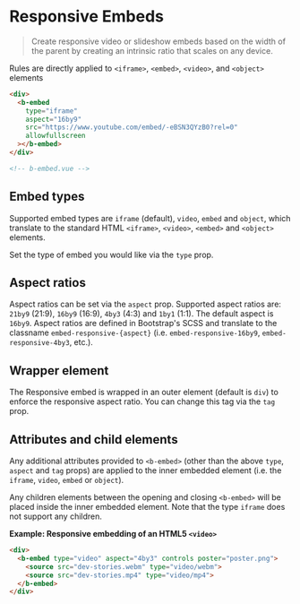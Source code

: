# Responsive Embeds

> Create responsive video or slideshow embeds based on the width of the parent by creating an
> intrinsic ratio that scales on any device.

Rules are directly applied to `<iframe>`, `<embed>`, `<video>`, and `<object>` elements

```html
<div>
  <b-embed
    type="iframe"
    aspect="16by9"
    src="https://www.youtube.com/embed/-eBSN3QYzB0?rel=0"
    allowfullscreen
  ></b-embed>
</div>

<!-- b-embed.vue -->
```

## Embed types

Supported embed types are `iframe` (default), `video`, `embed` and `object`, which translate to the
standard HTML `<iframe>`, `<video>`, `<embed>` and `<object>` elements.

Set the type of embed you would like via the `type` prop.

## Aspect ratios

Aspect ratios can be set via the `aspect` prop. Supported aspect ratios are: `21by9` (21:9), `16by9`
(16:9), `4by3` (4:3) and `1by1` (1:1). The default aspect is `16by9`. Aspect ratios are defined in
Bootstrap's SCSS and translate to the classname `embed-responsive-{aspect}` (i.e.
`embed-responsive-16by9`, `embed-responsive-4by3`, etc.).

## Wrapper element

The Responsive embed is wrapped in an outer element (default is `div`) to enforce the responsive
aspect ratio. You can change this tag via the `tag` prop.

## Attributes and child elements

Any additional attributes provided to `<b-embed>` (other than the above `type`, `aspect` and `tag`
props) are applied to the inner embedded element (i.e. the `iframe`, `video`, `embed` or `object`).

Any children elements between the opening and closing `<b-embed>` will be placed inside the inner
embedded element. Note that the type `iframe` does not support any children.

**Example: Responsive embedding of an HTML5 `<video>`**

```html
<div>
  <b-embed type="video" aspect="4by3" controls poster="poster.png">
    <source src="dev-stories.webm" type="video/webm">
    <source src="dev-stories.mp4" type="video/mp4">
  </b-embed>
</div>
```

<!-- Component reference added automatically from component package.json -->

